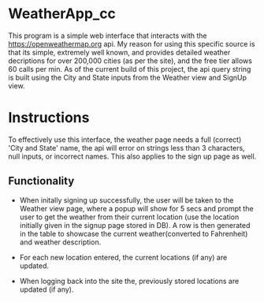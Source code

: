 # WeatherApp_cc

This program is a simple web interface that interacts with the https://openweathermap.org api. My reason for using this
specific source is that its simple, extremely well known, and provides detailed weather decriptions for 
over 200,000 cities (as per the site), and the free tier allows 60 calls per min.
As of the current build of this project, the api query string is built using the City and State inputs from
the Weather view and SignUp view.

# Instructions
To effectively use this interface, the weather page needs a full (correct) 'City and State' name, the api will error
on strings less than 3 characters, null inputs, or incorrect names. This also applies to the sign up page as well. 

## Functionality
- When initally signing up successfully, the user will be taken to the Weather view page, where a popup will show for 5 secs
and prompt the user to get the weather from their current location (use the location initially given in the signup page stored in DB). A row
is then generated in the table to showcase the current weather(converted to Fahrenheit) and weather description.

- For each new location entered, the current locations (if any) are updated. 

- When logging back into the site the, previously stored locations are updated (if any).
